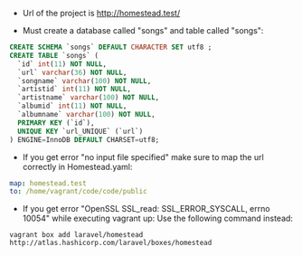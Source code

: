 - Url of the project is http://homestead.test/

- Must create a database called "songs" and table called "songs":

```sql
CREATE SCHEMA `songs` DEFAULT CHARACTER SET utf8 ;
CREATE TABLE `songs` (
  `id` int(11) NOT NULL,
  `url` varchar(36) NOT NULL,
  `songname` varchar(100) NOT NULL,
  `artistid` int(11) NOT NULL,
  `artistname` varchar(100) NOT NULL,
  `albumid` int(11) NOT NULL,
  `albumname` varchar(100) NOT NULL,
  PRIMARY KEY (`id`),
  UNIQUE KEY `url_UNIQUE` (`url`)
) ENGINE=InnoDB DEFAULT CHARSET=utf8;
```

- If you get error "no input file specified" make sure to map the url correctly in Homestead.yaml:
```yaml
map: homestead.test
to: /home/vagrant/code/code/public
```

- If you get error "OpenSSL SSL_read: SSL_ERROR_SYSCALL, errno 10054" while executing vagrant up:
Use the following command instead:
```shell
vagrant box add laravel/homestead http://atlas.hashicorp.com/laravel/boxes/homestead
```
